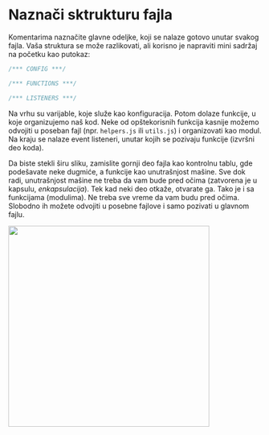 # Naznači sktrukturu fajla

Komentarima naznačite glavne odeljke, koji se nalaze gotovo unutar svakog fajla. Vaša struktura se može razlikovati, ali korisno je napraviti mini sadržaj na početku kao putokaz:

```javascript
/*** CONFIG ***/

/*** FUNCTIONS ***/

/*** LISTENERS ***/
```

Na vrhu su varijable, koje služe kao konfiguracija. Potom dolaze funkcije, u koje organizujemo naš kod. Neke od opštekorisnih funkcija kasnije možemo odvojiti u poseban fajl (npr. `helpers.js` ili `utils.js`) i organizovati kao modul. Na kraju se nalaze event listeneri, unutar kojih se pozivaju funkcije (izvršni deo koda).

Da biste stekli širu sliku, zamislite gornji deo fajla kao kontrolnu tablu, gde podešavate neke dugmiće, a funkcije kao unutrašnjost mašine. Sve dok radi, unutrašnjost mašine ne treba da vam bude pred očima (zatvorena je u kapsulu, *enkapsulacija*). Tek kad neki deo otkaže, otvarate ga. Tako je i sa funkcijama (modulima). Ne treba sve vreme da vam budu pred očima. Slobodno ih možete odvojiti u posebne fajlove i samo pozivati u glavnom fajlu.

<img src='https://upload.wikimedia.org/wikipedia/commons/0/09/Plc_control_panel.JPG' width='400'>
